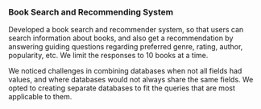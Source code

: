 ### **Book Search and Recommending System**

Developed a book search and recommender system, so that users can search information about books, and also get a recommendation by answering guiding questions regarding preferred genre, rating, author, popularity, etc.
We limit the responses to 10 books at a time.

We noticed challenges in combining databases when not all fields had values, and where databases would not always share the same fields. We opted to creating separate databases to fit the queries that are most applicable to them.
